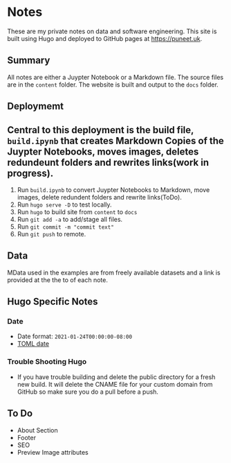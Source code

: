 # Notes

These are my private notes on data and software engineering. This site is built using Hugo and deployed to GitHub pages at https://puneet.uk.

## Summary

All notes are either a Juypter Notebook or a Markdown file.  The source files are in the ```content``` folder. The website is built and output to the ```docs``` folder.

## Deploymemt

## Central to this deployment is the build file, `build.ipynb` that creates Markdown Copies of the Juypter Notebooks, moves images, deletes redundeunt folders and rewrites links(work in progress).

1. Run `build.ipynb` to convert Juypter Notebooks to Markdown, move images, delete redundent folders and rewrite links(ToDo).
2. Run `hugo serve -D` to test locally.
3. Run `hugo` to build site from `content` to `docs`
4. Run `git add -a` to add/stage all files.
5. Run `git commit -m "commit text"`
6. Run `git push` to remote.

## Data

MData used in the examples are from freely available datasets and a link is provided at the the to of each note.

## Hugo Specific Notes

### Date

+ Date format: ``` 2021-01-24T00:00:00-08:00 ```
+ [TOML date](https://github.com/toml-lang/toml/blob/master/toml.md#user-content-offset-date-time)

### Trouble Shooting Hugo

+ If you have trouble building and delete the public directory for a fresh new build.  It will delete the CNAME file for your custom domain from GitHub so make sure you do a pull before a push.

## To Do

+ About Section
+ Footer
+ SEO
+ Preview Image attributes